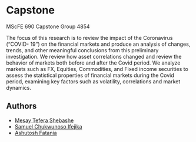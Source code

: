 # Capstone

MScFE 690 Capstone Group 4854

The focus of this research is to review the impact of the Coronavirus (“COVID-
19”) on the financial markets and produce an analysis of changes, trends, and
other meaningful conclusions from this preliminary investigation. We review how
asset correlations changed and review the behavior of markets both before and
after the Covid period. We analyze markets such as FX, Equities, Commodities,
and Fixed income securities to assess the statistical properties of financial markets
during the Covid period, examining key factors such as volatility, correlations
and market dynamics.


## Authors

- [Mesay Tefera Shebashe](https://github.com/mesay-2)
- [Samuel Chukwunoso Ifejika](https://github.com/samlytics)
- [Ashutosh Fatania](https://github.com/afatania09)
